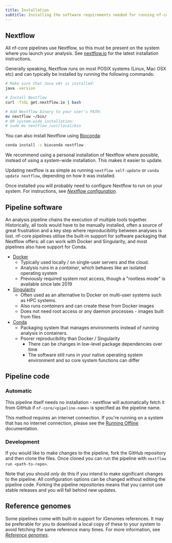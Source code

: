 ```yaml
---
title: Installation
subtitle: Installing the software requirements needed for running nf-core pipelines.
---
```


## Nextflow

All nf-core pipelines use Nextflow, so this must be present on the system where you launch your analysis.
See [nextflow.io](https://www.nextflow.io/) for the latest installation instructions.

Generally speaking, Nextflow runs on most POSIX systems (Linux, Mac OSX etc) and can typically be installed by running the following commands:

```bash
# Make sure that Java v8+ is installed:
java -version

# Install Nextflow
curl -fsSL get.nextflow.io | bash

# Add Nextflow binary to your user's PATH:
mv nextflow ~/bin/
# OR system-wide installation:
# sudo mv nextflow /usr/local/bin
```

You can also install Nextflow using [Bioconda](https://bioconda.github.io/):

```bash
conda install -c bioconda nextflow
```

We recommend using a personal installation of Nextflow where possible, instead of using a system-wide installation. This makes it easier to update.

Updating nextflow is as simple as running `nextflow self-update`
or `conda update nextflow`, depending on how it was installed.

Once installed you will probably need to configure Nextflow to run on your system. For instructions, see [_Nextflow configuration_](configuration.md).

## Pipeline software

An analysis pipeline chains the execution of multiple tools together.
Historically, all tools would have to be manually installed, often a source of great frustration and a key step where reproducibility between analyses is lost.
nf-core pipelines utilise the built-in support for software packaging that Nextflow offers: all can work with Docker and Singularity, and most pipelines also have support for Conda.

* [Docker](https://docs.docker.com/install/)
  * Typically used locally / on single-user servers and the cloud.
  * Analysis runs in a _container_, which behaves like an isolated operating system
  * Previously required system root access, though a "rootless mode" is available since late 2019
* [Singularity](https://www.sylabs.io/)
  * Often used as an alternative to Docker on multi-user systems such as HPC systems.
  * Also runs _containers_ and can create these from Docker images
  * Does not need root access or any daemon processes - images built from files
* [Conda](https://conda.io/)
  * Packaging system that manages environments instead of running analysis in containers.
  * Poorer reproducibility than Docker / Singularity
    * There can be changes in low-level package dependencies over time
    * The software still runs in your native operating system environment and so core system functions can differ

## Pipeline code

### Automatic

This pipeline itself needs no installation - nextflow will automatically fetch it from GitHub if `nf-core/<pipeline-name>` is specified as the pipeline name.

This method requires an internet connection. If you're running on a system that has no internet connection, please see the [Running Offline](offline.md) documentation.

### Development

If you would like to make changes to the pipeline, fork the GitHub repository and then clone the files. Once cloned you can run the pipeline with `nextflow run <path-to-repo>`.

Note that you should _only_ do this if you intend to make significant changes to the pipeline. All configuration options can be changed without editing the pipeline code. Forking the pipeline repositories means that you cannot use stable releases and you will fall behind new updates.

## Reference genomes

Some pipelines come with built-in support for iGenomes references.
It may be preferable for you to download a local copy of these to your system to avoid fetching the same reference many times.
For more information, see [_Reference genomes_](reference_genomes.md).
